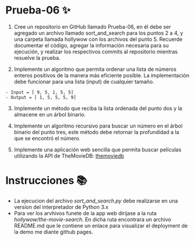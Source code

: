 # Prueba-06 :sparkles:

1. Cree un repositorio en GitHub llamado Prueba-06, en él debe ser agregado un archivo llamado sort_and_search para los puntos 2 a 4, y una carpeta llamada hollywow con los archivos del punto 5. Recuerde documentar el código, agregar la información necesaria para su ejecución, y realizar los respectivos commits al repositorio mientras resuelve la prueba.

2. Implemente un algoritmo que permita ordenar una lista de números enteros positivos de la manera más eficiente posible. La implementación debe funcionar para una lista (input) de cualquier tamaño.

  ```
  - Input = [ 9, 5, 1, 5, 5]
  - Output = [ 1, 5, 5, 5, 9]
  ```

3. Implemente un método que reciba la lista ordenada del punto dos y la almacene en un árbol binario.

4. Implemente un algoritmo recursivo para buscar un número en el árbol binario del punto tres, este método debe retornar la profundidad a la que se encontró el número.

5. Implemente una aplicación web sencilla que permita buscar películas utilizando la API de TheMovieDB: [themoviedb](https://developers.themoviedb.org/3/search/search-movies)  

# Instrucciones :books:

- La ejecucion del archivo *sort_and_search.py* debe realizarse en una version del interpretador de Python 3.x
- Para ver los arvhivos funete de la app web dirijase a la ruta *hollywow/the-movie-search*. En dicha ruta encontrara un archivo README.md que le contiene un enlace para visualizar el deployment de la demo me diante github pages.
